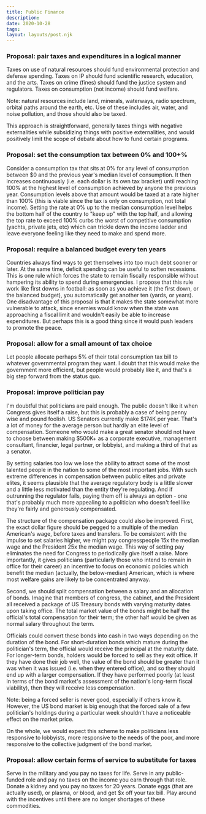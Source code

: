 ```yaml
---
title: Public Finance
description: 
date: 2020-10-28
tags:
layout: layouts/post.njk
---
```

### Proposal: pair taxes and expenditures in a logical manner

Taxes on use of natural resources should fund environmental protection and defense spending. Taxes on IP should fund scientific research, education, and the arts. Taxes on crime (fines) should fund the justice system and regulators. Taxes on consumption (not income) should fund welfare. 

Note: natural resources include land, minerals, waterways, radio spectrum, orbital paths around the earth, etc. Use of these includes air, water, and noise pollution, and those should also be taxed. 

This approach is straightforward, generally taxes things with negative externalities while subsidizing things with positive externalities, and would positively limit the scope of debate about how to fund certain programs. 

### Proposal: set the consumption tax between 0% and 100+%

Consider a consumption tax that sits at 0% for any level of consumption between $0 and the previous year's median level of consumption. It then increases continuously (i.e. each dollar is its own tax bracket) until reaching 100% at the highest level of consumption achieved by anyone the previous year. Consumption levels above that amount would be taxed at a rate higher than 100% (this is viable since the tax is only on consumption, not total income). Setting the rate at 0% up to the median consumption level helps the bottom half of the country to "keep up" with the top half, and allowing the top rate to exceed 100% curbs the worst of competitive consumption (yachts, private jets, etc) which can trickle down the income ladder and leave everyone feeling like they need to make and spend more. 

### Proposal: require a balanced budget every ten years

Countries always find ways to get themselves into too much debt sooner or later. At the same time, deficit spending can be useful to soften recessions. This is one rule which forces the state to remain fiscally responsible without hampering its ability to spend during emergencies. I propose that this rule work like first downs in football: as soon as you achieve it (the first down, or the balanced budget), you automatically get another ten (yards, or years). 
One disadvantage of this proposal is that it makes the state somewhat more vulnerable to attack, since enemies would know when the state was approaching a fiscal limit and wouldn't easily be able to increase expenditures. But perhaps this is a good thing since it would push leaders to promote the peace. 

### Proposal: allow for a small amount of tax choice

Let people allocate perhaps 5% of their total consumption tax bill to whatever governmental program they want. I doubt that this would make the government more efficient, but people would probably like it, and that's a big step forward from the status quo. 

### Proposal: improve politician pay

I'm doubtful that politicians are paid enough. The public doesn't like it when Congress gives itself a raise, but this is probably a case of being penny wise and pound foolish. US Senators currently make $174K per year. That's a lot of money for the average person but hardly an elite level of compensation. Someone who would make a great senator should not have to choose between making $500K+ as a corporate executive, management consultant, financier, legal partner, or lobbyist, and making a third of that as a senator.

By setting salaries too low we lose the ability to attract some of the most talented people in the nation to some of the most important jobs. With such extreme differences in compensation between public elites and private elites, it seems plausible that the average regulatory body is a little slower and a little less motivated than the entity they're regulating. And if outrunning the regulator fails, paying them off is always an option - one that's probably much more appealing to a politician who doesn't feel like they're fairly and generously compensated.

The structure of the compensation package could also be improved. First, the exact dollar figure should be pegged to a multiple of the median American's wage, before taxes and transfers. To be consistent with the impulse to set salaries higher, we might pay congresspeople 15x the median wage and the President 25x the median wage. This way of setting pay eliminates the need for Congress to periodically give itself a raise. More importantly, it gives politicians (particularly those who intend to remain in office for their career) an incentive to focus on economic policies which benefit the median (actually, the below-median) American, which is where most welfare gains are likely to be concentrated anyway.

Second, we should split compensation between a salary and an allocation of bonds. Imagine that members of congress, the cabinet, and the President all received a package of US Treasury bonds with varying maturity dates upon taking office. The total market value of the bonds might be half the official's total compensation for their term; the other half would be given as normal salary throughout the term.

Officials could convert these bonds into cash in two ways depending on the duration of the bond. For short-duration bonds which mature during the politician's term, the official would receive the principal at the maturity date. For longer-term bonds, holders would be forced to sell as they exit office. If they have done their job well, the value of the bond should be greater than it was when it was issued (i.e. when they entered office), and so they should end up with a larger compensation. If they have performed poorly (at least in terms of the bond market's assessment of the nation's long-term fiscal viability), then they will receive less compensation.

Note: being a forced seller is never good, especially if others know it. However, the US bond market is big enough that the forced sale of a few politician's holdings during a particular week shouldn't have a noticeable effect on the market price.

On the whole, we would expect this scheme to make politicians less responsive to lobbyists, more responsive to the needs of the poor, and more responsive to the collective judgment of the bond market.

### Proposal: allow certain forms of service to substitute for taxes

Serve in the military and you pay no taxes for life. Serve in any public-funded role and pay no taxes on the income you earn through that role. Donate a kidney and you pay no taxes for 20 years. Donate eggs (that are actually used), or plasma, or blood, and get $x off your tax bill. Play around with the incentives until there are no longer shortages of these commodities. 
